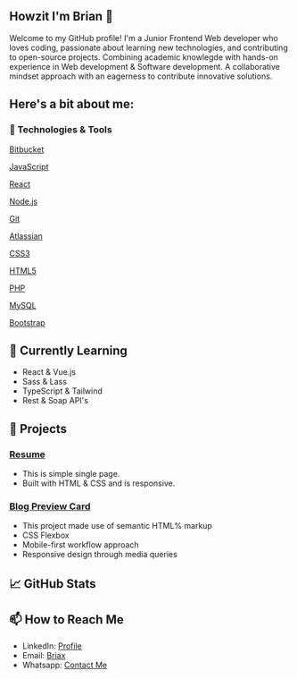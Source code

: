 ## Howzit I'm Brian 👋

Welcome to my GitHub profile! 
I'm a Junior Frontend Web developer who loves coding, passionate about learning new technologies, and contributing to open-source projects. 
Combining academic knowlegde with hands-on experience in Web development & Software development. A collaborative mindset approach with an eagerness to contribute innovative solutions.  

## Here's a bit about me:
### 🔧 Technologies & Tools

[Bitbucket](https://img.shields.io/badge/-Bitbucket-333333?style=flat&logo=bitbucket)

[JavaScript](https://img.shields.io/badge/-JavaScript-333333?style=flat&logo=javascript)

[React](https://img.shields.io/badge/-React-333333?style=flat&logo=react)

[Node.js](https://img.shields.io/badge/-Node.js-333333?style=flat&logo=node.js)

[Git](https://img.shields.io/badge/-Git-333333?style=flat&logo=git)

[Atlassian](https://img.shields.io/badge/-Atlassian-333333?style=flat&logo=atlassian)

[CSS3](https://img.shields.io/badge/-Css3-333333?style=flat&logo=css3)

[HTML5](https://img.shields.io/badge/-Html5-333333?style=flat&logo=html5)

[PHP](https://img.shields.io/badge/-PHP-333333?style=flat&logo=php)

[MySQL](https://img.shields.io/badge/-MySQL-333333?style=flat&logo=mysql) 

[Bootstrap](https://img.shields.io/badge/-Bootstrap-333333?style=flat&logo=bootstrap)


## 🌱 Currently Learning

- React & Vue.js
- Sass & Lass
- TypeScript & Tailwind
- Rest & Soap API's

## 🚀 Projects

### [Resume](https://github.com/Devbriax/resume-web-page)

- This is simple single page. 
- Built with HTML & CSS and is responsive. 

### [Blog Preview Card](https://github.com/Devbriax/blog-preview-card)
- This project made use of semantic HTML% markup
- CSS Flexbox
- Mobile-first workflow approach
- Responsive design through media queries

## 📈 GitHub Stats
[](https://github-readme-stats.vercel.app/api?username=Devbriax&show_icons=true&theme=radical)

## 📫 How to Reach Me

- LinkedIn: [Profile](https://www.linkedin.com/in/your-profile)
- Email: [Briax](mailto:your.brianjlm@outlook.com)
- Whatsapp: [Contact Me](+27682125320)


